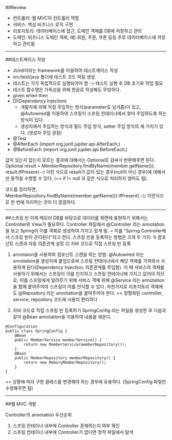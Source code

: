 ##Review
* 컨트롤러: 웹 MVC의 컨트롤러 역할
* 서비스: 핵심 비즈니스 로직 구현
* 리포지토리: 데이터베이스에 접근, 도메인 객체를 DB에 저장하고 관리
* 도메인: 비즈니스 도메인 객체, 예) 회원, 주문, 쿠폰 등등 주로 데이터베이스에 저장하고 관리됨

- - -
##테스트케이스 작성
* JUnit이라는 framework를 이용하여 테스트케이스 작성
* src/test/java 폴더에 테스트 코드 파일 생성
* 테스트는 각각 독립적으로 실행되어야 함 -> 테스트 실행 후 DB 초기화 작업 필요
* 테스트 함수명은 가독성을 위해 한글로 작성해도 무방하다.
* given when then
* DI(Dependency Injection)
	- 개발자에 의해 직접 주입하는 방식(parameter로 넘겨줌)이 있고, @Autowired를 이용하여 스프링이 스프링 컨테이너에서 찾아 주입하도록 하는 방식이 있다.
	- 생성자에서 주입하는 방식과 필드 주입 방식, setter 주입 방식의 세 가지가 있다. (생성자 주입 권장)
* @Test
* @AfterEach (import org.junit.jupiter.api.AfterEach;)
* @BeforeEach (import org.junit.jupiter.api.BeforeEach;)


값이 있는지 없는지 모르는 결과에 대해서는 Optional로 감싸서 반환해주면 된다.
Optional<Member> result = MemberRepository.findByName(member.getName());
result.ifPresent(--)
이런 식으로 result가 값이 있는 경우(null이 아닌 경우)에 대해서만 동작을 수행할 수 있다.
(=> if != null 과 같은 식으로 처리하지 않아도 됨)

코드를 정리하면,
MemberRepository.findByName(member.getName()).ifPresent(--);
이런식으로 한 번에 처리하는 것이 더 깔끔하다.

_ _ _

##스프링 빈
이제 메모리 DB를 바탕으로 데이터를 화면에 표현하기 위해서는 Controller와 View가 필요하다.
Controller 파일에서 @Controller 라는 annotation을 보고 Spring이 이를 객체로 생성하여 가지고 있게 됨. = 이를 "Spring Controller에서 스프링 빈이 관리된다"라고 한다.
스프링 빈을 등록하는 방법은 크게 두 가지: 1) 컴포넌트 스캔과 자동 의존관계 설정 2) 자바 코드로 직접 스프링 빈 등록
1) annotaion을 사용하여 컴포넌트 스캔을 하는 방법:
@Autowired 라는 annotation을 생성자에 붙임으로써 스프링 컨테이너에서 해당 객체를 가져와서 사용하게 된다(Dependency Injection; 의존관계를 주입함). 이 때 서비스의 객체를 사용하기 위해서는 스프링이 이를 인지하고 스프링 컨테이너에 가지고 있어야 하므로, 이를 스프링에게 알려주기 위해 서비스 객체 위해 @Service 라는 annotation을 함께 붙여주어야 스프링이 이를 인식할 수 있다. 마찬가지로 리포지토리 객체에도 @Repository 라는 annotation을 붙여주어야 한다.
=> 정형화된 controller, service, repository 코드에 사용이 편리하다

2) 자바 코드로 직접 스프링 빈 등록하기
SpringConfig 라는 파일을 생성한 후 다음과 같이 @Bean annotation을 이용하여 내용을 채운다.
``` -Java
@Configuration
public class SpringConfig {
	@Bean
	public MemberService memberService() {
		return new MemberService(memberRepository());
	}
	@Bean
	public MemberRepository memberRepository() {
		return new MemoryMemberRepository();
	}
}
```
=> 상황에 따라 구현 클래스를 변경해야 하는 경우에 유용하다. (SpringConfig 파일만 수정해주면 됨)

- - -

##웹 MVC 개발

Controller의 annotation 우선순위
1. 스프링 컨테이너 내부에 Controller 존재하는지 여부 확인
2. 스프링 컨테이너 내부에 Controller가 없다면 정적 파일에서 탐색

